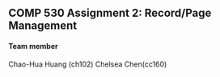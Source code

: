 ## COMP 530 Assignment 2: Record/Page Management


#### Team member
Chao-Hua Huang (ch102)
Chelsea Chen(cc160)
